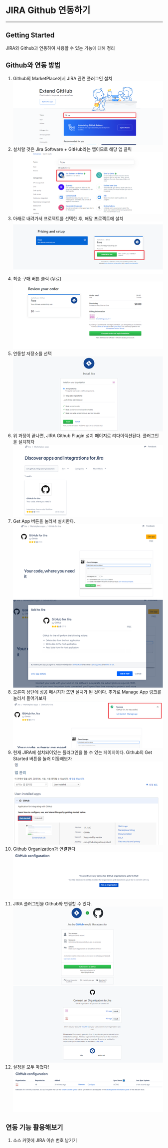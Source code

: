# JIRA Github 연동하기
* * *
## **Getting Started**
JIRA와 Github과 연동하여 사용할 수 있는 기능에 대해 정리

## **Github와 연동 방법**
1. Github의 MarketPlace에서 JIRA 관련 플러그인 설치
![ex_screenshot](./assets/jira-plugin-install-1.png)
2. 설치할 것은 Jira Software + GitHub라는 앱이므로 해당 앱 클릭
![ex_screenshot](./assets/jira-plugin-install-2.png)
3. 아래로 내려가서 프로젝트를 선택한 후, 해당 프로젝트에 설치
![ex_screenshot](./assets/jira-plugin-install-3.png)
4. 최종 구매 버튼 클릭 (무료)
![ex_screenshot](./assets/jira-plugin-install-4.png)
5. 연동할 저장소를 선택
![ex_screenshot](./assets/jira-plugin-install-5.png)
6. 위 과정이 끝나면, JIRA Github Plugin 설치 페이지로 리다이렉션된다. 플러그인을 설치하자
![ex_screenshot](./assets/jira-plugin-install-6.png)
7. Get App 버튼을 눌러서 설치한다.
![ex_screenshot](./assets/jira-plugin-install-7.png)
![ex_screenshot](./assets/jira-plugin-install-8.png)
8. 오른쪽 상단에 성공 메시지가 뜨면 설치가 된 것이다. 추가로 Manage App 링크를 눌러서 들어가보자
![ex_screenshot](./assets/jira-plugin-install-9.png)
9. 현재 JIRA에 설치되어있는 플러그인을 볼 수 있는 페이지이다. Github의 Get Started 버튼을 눌러 이동해보자
![ex_screenshot](./assets/jira-plugin-install-10.png)
10. Github Organization과 연결한다
![ex_screenshot](./assets/jira-plugin-install-11.png)
11. JIRA 플러그인을 Github와 연결할 수 있다.
![ex_screenshot](./assets/jira-plugin-install-12.png)
![ex_screenshot](./assets/jira-plugin-install-13.png)
12. 설정을 모두 마쳤다!
![ex_screenshot](./assets/jira-plugin-install-14.png)

## **연동 기능 활용해보기**
1. 소스 커밋에 JIRA 이슈 번호 남기기